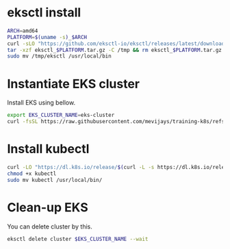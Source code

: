 # eksctl install 
```bash
ARCH=amd64
PLATFORM=$(uname -s)_$ARCH
curl -sLO "https://github.com/eksctl-io/eksctl/releases/latest/download/eksctl_$PLATFORM.tar.gz"
tar -xzf eksctl_$PLATFORM.tar.gz -C /tmp && rm eksctl_$PLATFORM.tar.gz
sudo mv /tmp/eksctl /usr/local/bin
```
# Instantiate EKS cluster
Install EKS using bellow.   
```bash
export EKS_CLUSTER_NAME=eks-cluster
curl -fsSL https://raw.githubusercontent.com/mevijays/training-k8s/refs/heads/main/kubernetes/eks/eksclusterconfig.yaml | envsubst | eksctl create cluster -f -
```

# Install kubectl
```bash
curl -LO "https://dl.k8s.io/release/$(curl -L -s https://dl.k8s.io/release/stable.txt)/bin/linux/amd64/kubectl"
chmod +x kubectl
sudo mv kubectl /usr/local/bin/
```
# Clean-up EKS
 You can delete cluster by this.
```bash
eksctl delete cluster $EKS_CLUSTER_NAME --wait
```
 
